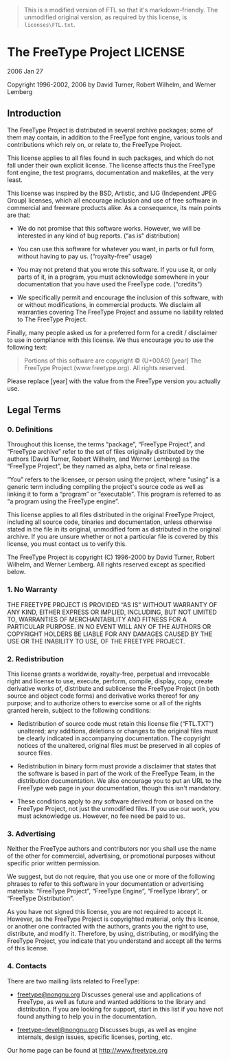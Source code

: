 > This is a modified version of FTL so that it's markdown-friendly. The unmodified original version, as required by this license, is `licenses\FTL.txt`.

# The FreeType Project LICENSE

2006 Jan 27

Copyright 1996-2002, 2006 by David Turner, Robert Wilhelm, and Werner Lemberg

## Introduction

The FreeType Project is distributed in several archive packages; some of them may contain, in addition to the FreeType font engine, various tools and contributions which rely on, or relate to, the FreeType Project.

This license applies to all files found in such packages, and which do not fall under their own explicit license. The license affects thus the FreeType font engine, the test programs, documentation and makefiles, at the very least.

This license was inspired by the BSD, Artistic, and IJG (Independent JPEG Group) licenses, which all encourage inclusion and use of free software in commercial and freeware products alike. As a consequence, its main points are that:

- We do not promise that this software works. However, we will be interested in any kind of bug reports. (“as is" distribution)

- You can use this software for whatever you want, in parts or full form, without having to pay us. (“royalty-free" usage)
 
- You may not pretend that you wrote this software. If you use it, or only parts of it, in a program, you must acknowledge somewhere in your documentation that you have used the FreeType code. (“credits")

- We specifically permit and encourage the inclusion of this software, with or without modifications, in commercial products. We disclaim all warranties covering The FreeType Project and assume no liability related to The FreeType Project.

Finally, many people asked us for a preferred form for a credit / disclaimer to use in compliance with this license. We thus encourage you to use the following text:


> Portions of this software are copyright © (U+00A9) \[year\] The FreeType Project (www.<nolink>freetype.org). All rights reserved. 
<!-- that was a hack! -->

Please replace \[year\] with the value from the FreeType version you actually use.

## Legal Terms


### 0. Definitions

Throughout this license, the terms “package”, “FreeType Project”, and “FreeType archive” refer to the set of files originally distributed by the authors (David Turner, Robert Wilhelm, and Werner Lemberg) as the “FreeType Project”, be they named as alpha, beta or final release.

“You” refers to the licensee, or person using the project, where “using” is a generic term including compiling the project's source code as well as linking it to form a “program” or “executable”. This program is referred to as “a program using the FreeType engine”.

This license applies to all files distributed in the original FreeType Project, including all source code, binaries and documentation, unless otherwise stated in the file in its original, unmodified form as distributed in the original archive. If you are unsure whether or not a particular file is covered by this license, you must contact us to verify this.

The FreeType Project is copyright (C) 1996-2000 by David Turner, Robert Wilhelm, and Werner Lemberg. All rights reserved except as specified below.

### 1. No Warranty

THE FREETYPE PROJECT IS PROVIDED “AS IS” WITHOUT WARRANTY OF ANY KIND, EITHER EXPRESS OR IMPLIED, INCLUDING, BUT NOT LIMITED TO, WARRANTIES OF MERCHANTABILITY AND FITNESS FOR A PARTICULAR PURPOSE. IN NO EVENT WILL ANY OF THE AUTHORS OR COPYRIGHT HOLDERS BE LIABLE FOR ANY DAMAGES CAUSED BY THE USE OR THE INABILITY TO USE, OF THE FREETYPE PROJECT.

### 2. Redistribution


This license grants a worldwide, royalty-free, perpetual and irrevocable right and license to use, execute, perform, compile, display, copy, create derivative works of, distribute and sublicense the FreeType Project (in both source and object code forms) and derivative works thereof for any purpose; and to authorize others to exercise some or all of the rights granted herein, subject to the following conditions:

- Redistribution of source code must retain this license file (“FTL.TXT”) unaltered; any additions, deletions or changes to the original files must be clearly indicated in accompanying documentation. The copyright notices of the unaltered, original files must be preserved in all copies of source files.

- Redistribution in binary form must provide a disclaimer that states that the software is based in part of the work of the FreeType Team, in the distribution documentation. We also encourage you to put an URL to the FreeType web page in your documentation, though this isn't mandatory.

- These conditions apply to any software derived from or based on the FreeType Project, not just the unmodified files. If you use our work, you must acknowledge us. However, no fee need be paid to us.

### 3. Advertising


Neither the FreeType authors and contributors nor you shall use the name of the other for commercial, advertising, or promotional purposes without specific prior written permission.

We suggest, but do not require, that you use one or more of the following phrases to refer to this software in your documentation or advertising materials: “FreeType Project”, “FreeType Engine”, “FreeType library”, or “FreeType Distribution”.

As you have not signed this license, you are not required to accept it. However, as the FreeType Project is copyrighted material, only this license, or another one contracted with the authors, grants you the right to use, distribute, and modify it. Therefore, by using, distributing, or modifying the FreeType Project, you indicate that you understand and accept all the terms of this license.

### 4. Contacts

There are two mailing lists related to FreeType:

- freetype@nongnu.org
Discusses general use and applications of FreeType, as well as future and wanted additions to the library and distribution. If you are looking for support, start in this list if you have not found anything to help you in the documentation.

- freetype-devel@nongnu.org
Discusses bugs, as well as engine internals, design issues, specific licenses, porting, etc.

Our home page can be found at http://www.freetype.org